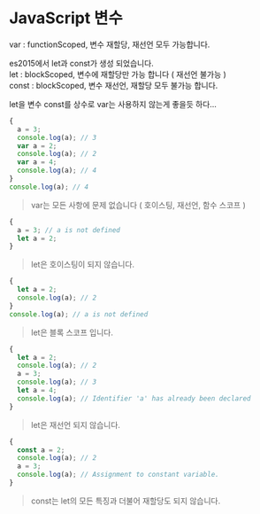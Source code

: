 
# JavaScript 변수
var : functionScoped, 변수 재할당, 재선언 모두 가능합니다.

es2015에서 let과 const가 생성 되었습니다.<br>
let : blockScoped,  변수에 재할당만 가능 합니다 ( 재선언 불가능 )<br>
const : blockScoped, 변수 재선언, 재할당 모두 불가능 합니다.<br>

let을 변수 const를 상수로 var는 사용하지 않는게 좋을듯 하다...

```javascript
{
  a = 3;
  console.log(a); // 3
  var a = 2;
  console.log(a); // 2
  var a = 4;
  console.log(a); // 4
}
console.log(a); // 4
```
> var는 모든 사항에 문제 없습니다 ( 호이스팅, 재선언, 함수 스코프 )

```javascript
{
  a = 3; // a is not defined
  let a = 2;
}
```
> let은 호이스팅이 되지 않습니다.

```javascript
{
  let a = 2;
  console.log(a); // 2
}
console.log(a); // a is not defined
```
> let은 블록 스코프 입니다.

```javascript
{
  let a = 2;
  console.log(a); // 2
  a = 3;
  console.log(a); // 3
  let a = 4;
  console.log(a); // Identifier 'a' has already been declared
}
```
> let은 재선언 되지 않습니다.

```javascript
{
  const a = 2;
  console.log(a); // 2
  a = 3;
  console.log(a); // Assignment to constant variable.
}
```
> const는 let의 모든 특징과 더불어 재할당도 되지 않습니다.
